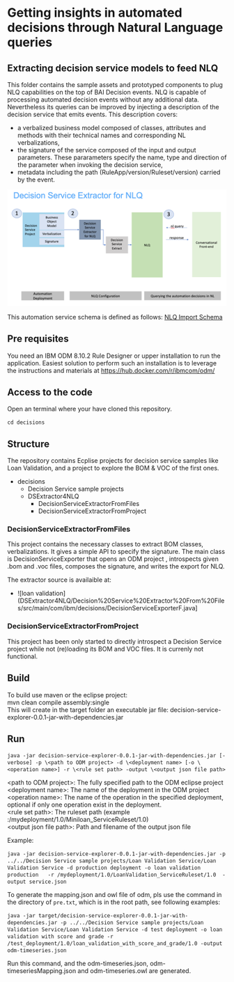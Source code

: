 # Getting insights in automated decisions through Natural Language queries
## Extracting decision service models to feed NLQ

This folder contains the sample assets and prototyped components to plug NLQ capabilities on the top of BAI Decision events.
NLQ is capable of processing automated decision events without any additional data. Nevertheless its queries can be improved by injecting a description of the decision service that emits events.
This description covers:
- a verbalized business model composed of classes, attributes and methods with their technical names and corresponding NL verbalizations,
- the signature of the service composed of the input and output parameters. These pararameters specify the name, type and direction of the parameter when invoking the decision service,
- metadata including the path (RuleApp/version/Ruleset/version) carried by the event.

![Architecture](docs/images/DS4NLQ-Architecture.png "Decision NLQ Architecture ")

This automation service schema is defined as follows: [NLQ Import Schema](docs/README-NLQImportSchema.md "NLQImportSchema")

## Pre requisites
You need an IBM ODM 8.10.2 Rule Designer or upper installation to run the application. Easiest solution to perform such an installation is to leverage the instructions and materials at https://hub.docker.com/r/ibmcom/odm/

## Access to the code

Open an terminal where your have cloned this repository.
```console
cd decisions
```
## Structure
The repository contains Ecplise projects for decision service samples like Loan Validation, and a project to explore the BOM & VOC of the first ones. 

- decisions
  - Decision Service sample projects
  - DSExtractor4NLQ
    - DecisionServiceExtractorFromFiles
    - DecisionServiceExtractorFromProject

### DecisionServiceExtractorFromFiles
This project contains the necessary classes to extract BOM classes, verbalizations. It gives a simple API to specify the signature. 
The main class is DecisionServiceExporter that opens an ODM project , introspects given .bom and .voc files, composes the signature, and writes the export for NLQ.

The extractor source is availaible at:
- ![loan validation](DSExtractor4NLQ/Decision%20Service%20Extractor%20From%20Files/src/main/com/ibm/decisions/DecisionServiceExporterF.java]

### DecisionServiceExtractorFromProject
This project has been only started to directly introspect a Decision Service project while not (re)loading its BOM and VOC files. It is currenly not functional.

## Build
To build use maven or the eclipse project:  
mvn clean compile assembly:single  
This will create in the target folder an executable jar file: decision-service-explorer-0.0.1-jar-with-dependencies.jar

## Run 

```console
java -jar decision-service-explorer-0.0.1-jar-with-dependencies.jar [-verbose] -p \<path to ODM project> -d \<deployment name> [-o \<operation name>] -r \<rule set path> -output \<output json file path>  
```
\<path to ODM project>: The fully specified path to the ODM eclipse project  
\<deployment name>: The name of the deployment in the ODM project  
\<operation name>: The name of the operation in the specified deployment, optional if only one operation exist in the deployment.  
\<rule set path>: The ruleset path (example :/mydeployment/1.0/Miniloan_ServiceRuleset/1.0)  
\<output json file path>: Path and filename of the output json file  
  
Example:

```console
java -jar decision-service-explorer-0.0.1-jar-with-dependencies.jar -p ../../Decision Service sample projects/Loan Validation Service/Loan Validation Service -d production deployment -o loan validation production   -r /mydeployment/1.0/LoanValidation_ServiceRuleset/1.0  -output service.json
```

To generate the mapping.json and owl file of odm, pls use the command in the directory of `pre.txt`, which is in the root path, see following examples:
```console
java -jar target/decision-service-explorer-0.0.1-jar-with-dependencies.jar -p ../../Decision Service sample projects/Loan Validation Service/Loan Validation Service -d test deployment -o loan validation with score and grade -r /test_deployment/1.0/loan_validation_with_score_and_grade/1.0 -output odm-timeseries.json
```
Run this command, and the odm-timeseries.json, odm-timeseriesMapping.json and odm-timeseries.owl are generated. 

